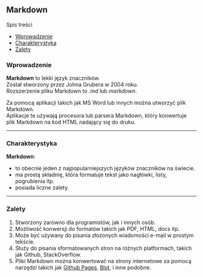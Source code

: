 ## Markdown

<!--To jest nagłowek H1-->

Spis treści

- [Wprowadzenie](#wprowadzenie)
- [Charakterystyka](#charakterystyka)
- [Zalety](#zalety)

### Wprowadzenie

<!--To jest nagłowek H2-->

<!--To jest akapit tekstu z *italikami (alt. _), **pogrubieniem (alt. __), dolną linią tekstu przez: 2x spacja + enter, nowy akapit przez: spacja + 2x enter.-->

**Markdown** to lekki język znaczników.  
Został stworzony przez Johna Grubera w 2004 roku.  
Rozszerzenie pliku Markdown to _.md_ lub _markdown_.

Za pomocą aplikacji takich jak MS Word lub innych można utworzyć plik Markdown.  
Aplikacje te używają procesora lub parsera Markdown, który konwertuje plik Markdown na kod HTML nadający się do druku.

---

### Charakterystyka

<!--To jest lista wypunktowana-->

**Markdown**:

- to obecnie jeden z najpopularniejszych języków znaczników na świecie.
- ma prostą składnię, która formatuje tekst jako nagłówki, listy, pogrubienia itp.
- posiada liczne zalety.

---

### Zalety

<!--To jest lista numerowana z linkami zewnętrznymi-->

1. Stworzony zarówno dla programistów, jak i innych osób.
2. Możliwość konwersji do formatów takich jak PDF, HTML, docs itp.
3. Może być używany do pisania złożonych wiadomości e-mail w prostym tekście.
4. Służy do pisania sformatowanych stron na różnych platformach, takich jak Github, StackOverflow.
5. Pliki Markdown można konwertować na strony internetowe za pomocą narzędzi takich jak [Github Pages](https://pages.github.com/), [Blot](blot.io), i inne podobne.
